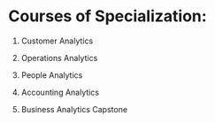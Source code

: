 # Courses of Specialization:

1. Customer Analytics

2. Operations Analytics

3. People Analytics

4. Accounting Analytics

5. Business Analytics Capstone